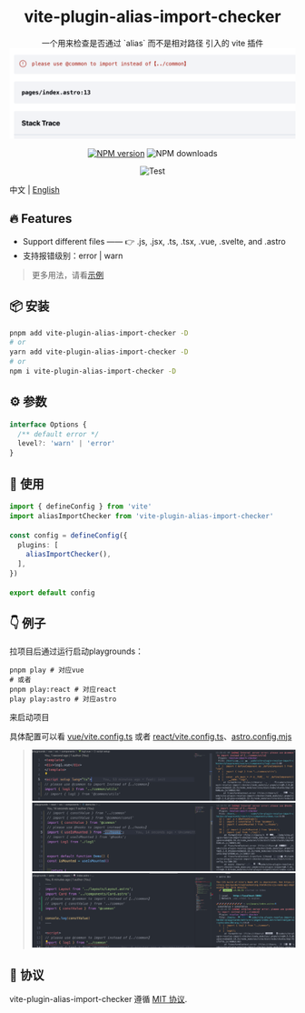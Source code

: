 
<p align="center">
<h1 align="center">vite-plugin-alias-import-checker</h1>
</p>

<div align="center">
  一个用来检查是否通过 `alias` 而不是相对路径 引入的 vite 插件

<img src='./assets/astro-error-demo.png'/>  

[![NPM version][npm-image]][npm-url] ![NPM downloads][download-image]

![Test][test-badge] 

<!-- ![codecov][codecov-badge] -->


[npm-image]: https://img.shields.io/npm/v/vite-plugin-alias-import-checker.svg?style=flat-square
[npm-url]: http://npmjs.org/package/vite-plugin-alias-import-checker


[download-image]: https://img.shields.io/npm/dm/vite-plugin-alias-import-checker.svg?style=flat-square



[test-badge]: https://github.com/baozouai/vite-plugin-alias-import-checker/actions/workflows/ci.yml/badge.svg

[codecov-badge]: https://codecov.io/github/baozouai/plugin-vite-plugin-alias-import-checker/branch/main/graph/badge.svg


</div>

中文 | [English](./README.md)

## 🔥 Features

- Support different files ——  👉 .js, .jsx, .ts, .tsx, .vue, .svelte, and .astro
- 支持报错级别：error | warn
  
> 更多用法，请看[示例](#-例子)

## 📦  安装

```sh
pnpm add vite-plugin-alias-import-checker -D
# or
yarn add vite-plugin-alias-import-checker -D
# or
npm i vite-plugin-alias-import-checker -D
```
## ⚙️ 参数

```ts
interface Options {
  /** default error */
  level?: 'warn' | 'error'
}
```

 ## 🔨 使用

```ts
import { defineConfig } from 'vite'
import aliasImportChecker from 'vite-plugin-alias-import-checker'

const config = defineConfig({
  plugins: [
    aliasImportChecker(),
  ],
})

export default config

```

## 👇 例子

拉项目后通过运行启动playgrounds：
```shell
pnpm play # 对应vue
# 或者
pnpm play:react # 对应react
play play:astro # 对应astro
```

来启动项目

具体配置可以看 [vue/vite.config.ts](./playgrounds/vue/vite.config.ts) 或者 [react/vite.config.ts](./playgrounds/react/vite.config.ts)、[astro.config.mjs](./playgrounds/astro/astro.config.mjs)


> ![img](./assets/vue-demo.png)
> ![img](./assets/react-demo.png)
> ![img](./assets/astro-demo.png)

## 📄 协议

vite-plugin-alias-import-checker 遵循 [MIT 协议](./LICENSE).